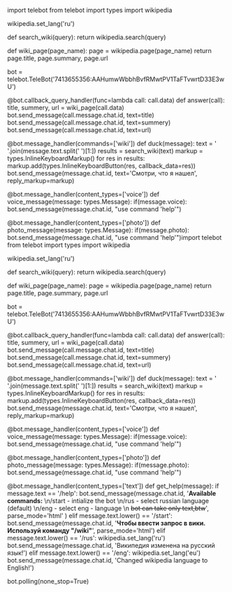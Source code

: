 import telebot
from telebot import types
import wikipedia


wikipedia.set_lang('ru')

def search_wiki(query):
    return wikipedia.search(query)


def wiki_page(page_name):
    page = wikipedia.page(page_name)
    return page.title, page.summary, page.url



bot = telebot.TeleBot('7413655356:AAHumwWbbhBvfRMwtPV1TaFTvwrtD33E3wU')


@bot.callback_query_handler(func=lambda call: call.data)
def answer(call):
    title, summery, url = wiki_page(call.data)
    bot.send_message(call.message.chat.id, text=title)
    bot.send_message(call.message.chat.id, text=summery)
    bot.send_message(call.message.chat.id, text=url)

@bot.message_handler(commands=['wiki'])
def duck(message):
    text = ' '.join(message.text.split(' ')[1:])
    results = search_wiki(text)
    markup = types.InlineKeyboardMarkup()
    for res in results:
        markup.add(types.InlineKeyboardButton(res, callback_data=res))
    bot.send_message(message.chat.id, text='Смотри, что я нашел', reply_markup=markup)


@bot.message_handler(content_types=['voice'])
def voice_message(message: types.Message):
    if(message.voice):
        bot.send_message(message.chat.id, "use command 'help'")

@bot.message_handler(content_types=['photo'])
def photo_message(message: types.Message):
    if(message.photo):
        bot.send_message(message.chat.id, "use command 'help'")import telebot
from telebot import types
import wikipedia


wikipedia.set_lang('ru')

def search_wiki(query):
    return wikipedia.search(query)


def wiki_page(page_name):
    page = wikipedia.page(page_name)
    return page.title, page.summary, page.url



bot = telebot.TeleBot('7413655356:AAHumwWbbhBvfRMwtPV1TaFTvwrtD33E3wU')


@bot.callback_query_handler(func=lambda call: call.data)
def answer(call):
    title, summery, url = wiki_page(call.data)
    bot.send_message(call.message.chat.id, text=title)
    bot.send_message(call.message.chat.id, text=summery)
    bot.send_message(call.message.chat.id, text=url)

@bot.message_handler(commands=['wiki'])
def duck(message):
    text = ' '.join(message.text.split(' ')[1:])
    results = search_wiki(text)
    markup = types.InlineKeyboardMarkup()
    for res in results:
        markup.add(types.InlineKeyboardButton(res, callback_data=res))
    bot.send_message(message.chat.id, text='Смотри, что я нашел', reply_markup=markup)


@bot.message_handler(content_types=['voice'])
def voice_message(message: types.Message):
    if(message.voice):
        bot.send_message(message.chat.id, "use command 'help'")

@bot.message_handler(content_types=['photo'])
def photo_message(message: types.Message):
    if(message.photo):
        bot.send_message(message.chat.id, "use command 'help'")

@bot.message_handler(content_types=['text'])
def get_help(message):
    if message.text == '/help':
        bot.send_message(message.chat.id, '<b>Available commands:</b> \n/start - intialize the bot \n/rus - select russian language (default) \n/eng - select eng - language \n <s>bot can take only text,btw</s>', parse_mode='html' )
    elif message.text.lower() == '/start':
        bot.send_message(message.chat.id, '<b>Чтобы ввести запрос в вики. Используй команду "/wiki"</b>', parse_mode='html')
    elif message.text.lower() == '/rus':
        wikipedia.set_lang('ru')
        bot.send_message(message.chat.id, 'Википедия изменена на русский язык!')
    elif message.text.lower() == '/eng':
        wikipedia.set_lang('eu')
        bot.send_message(message.chat.id, 'Changed wikipedia language to English!')


bot.polling(none_stop=True)

